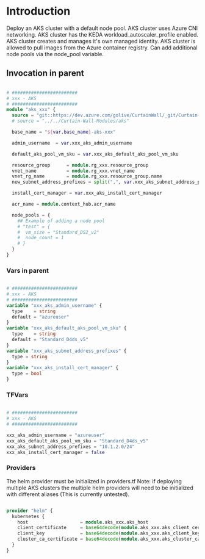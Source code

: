 # Introduction 

Deploy an AKS cluster with a default node pool.
AKS cluster uses Azure CNI networking.
AKS cluster has the KEDA workload_autoscaler_profile enabled.
AKS cluster creates and manages it's own managed identity.
AKS cluster is allowed to pull images from the Azure container registry.
Can add additional node pools via the node_pool variable.


## Invocation in parent
``` terraform

# ########################
# xxx - AKS
# ########################
module "aks_xxx" {
  source = "git::https://dev.azure.com/golive/CurtainWall/_git/Curtain-Wall-Modules//aks"
  # source = "../../Curtain-Wall-Modules/aks"

  base_name = "${var.base_name}-aks-xxx"

  admin_username  = var.xxx_aks_admin_username

  default_aks_pool_vm_sku = var.xxx_aks_default_aks_pool_vm_sku

  resource_group      = module.rg_xxx.resource_group
  vnet_name           = module.rg_xxx.vnet_name
  vnet_rg_name        = module.rg_xxx.resource_group.name
  new_subnet_address_prefixes = split(",", var.xxx_aks_subnet_address_prefixes)

  install_cert_manager = var.xxx_aks_install_cert_manager

  acr_name = module.context_hub.acr_name

  node_pools = {
    ## Example of adding a node pool
    # "test" = {
    #  vm_size = "Standard_DS2_v2"
    #  node_count = 1
    # } 
  }
}

```

### Vars in parent
```terraform

# ########################
# xxx - AKS
# ########################
variable "xxx_aks_admin_username" {
  type    = string
  default = "azureuser"
}
variable "xxx_aks_default_aks_pool_vm_sku" {
  type    = string
  default = "Standard_D4ds_v5"
}
variable "xxx_aks_subnet_address_prefixes" {
  type = string
}
variable "xxx_aks_install_cert_manager" {
  type = bool
}

```

### TFVars
```terraform

# ########################
# xxx - AKS
# ########################

xxx_aks_admin_username = "azureuser"
xxx_aks_default_aks_pool_vm_sku = "Standard_D4ds_v5"
xxx_aks_subnet_address_prefixes = "10.1.2.0/24"
xxx_aks_install_cert_manager = false


```

### Providers

The helm provider must be initialized in providers.tf
Note: if deploying multiple AKS clusters the multiple helm providers will need to be initialized with different aliases (This is currently untested).

```terraform

provider "helm" {
  kubernetes {
    host                   = module.aks_xxx.aks_host
    client_certificate     = base64decode(module.aks_xxx.aks_client_certificate_base64)
    client_key             = base64decode(module.aks_xxx.aks_client_key_base64)
    cluster_ca_certificate = base64decode(module.aks_xxx.aks_cluster_ca_certificate_base64)
  }
}

```

